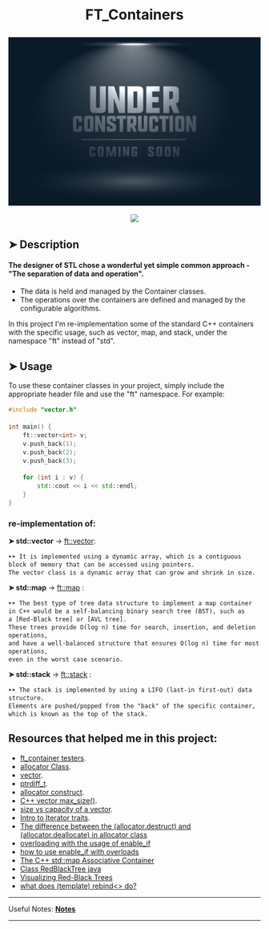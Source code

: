 <h1> <p align="center"> FT_Containers </p> </h1>



<img src="UnderConstruction.jpg">

<p align="center">
  <img src="https://user-images.githubusercontent.com/83855149/214600672-3ff0531b-8237-419e-9dd2-b9ed87a3dffc.png" />
</p>

## ➤ Description

#### The designer of STL chose a wonderful yet simple common approach - "The separation of data and operation".
- The data is held and managed by the Container classes.
- The operations over the containers are defined and managed by the configurable algorithms.



In this project I'm re-implementation some of the standard C++ containers with the specific usage, such as vector, map, and stack, under the namespace "ft" instead of "std".

## ➤ Usage

To use these container classes in your project, simply include the appropriate header file and use the "ft" namespace. For example:

```c++
#include "vector.h"

int main() {
    ft::vector<int> v;
    v.push_back(1);
    v.push_back(2);
    v.push_back(3);

    for (int i : v) {
        std::cout << i << std::endl;
    }
}
```

### re-implementation of:

  **➤ std::vector** -> [ft::vector](./vector/vector.hpp):

    ➤➤ It is implemented using a dynamic array, which is a contiguous 
    block of memory that can be accessed using pointers.
    The vector class is a dynamic array that can grow and shrink in size.

  **➤ std::map** -> [ft::map](./map/map.hpp) : 

    ➤➤ The best type of tree data structure to implement a map container 
    in C++ would be a self-balancing binary search tree (BST), such as 
    a [Red-Black tree] or [AVL tree].
    These trees provide O(log n) time for search, insertion, and deletion operations, 
    and have a well-balanced structure that ensures O(log n) time for most operations, 
    even in the worst case scenario.

  **➤ std::stack** -> [ft::stack](./stack/stack.hpp) : 

    ➤➤ The stack is implemented by using a LIFO (last-in first-out) data structure. 
    Elements are pushed/popped from the "back" of the specific container, 
    which is known as the top of the stack.

Resources that helped me in this project:
-----------------------------------------

- [ft_container testers](https://morioh.com/p/06e8c5450e41).
- [allocator Class](https://learn.microsoft.com/en-us/cpp/standard-library/allocator-class?view=msvc-170).
- [vector](https://cplusplus.com/reference/vector/vector/).
- [ptrdiff_t](https://en.cppreference.com/w/cpp/types/ptrdiff_t).
- [allocator construct](https://cplusplus.com/reference/memory/allocator/construct/).
- [C++ vector max_size()](https://stackoverflow.com/questions/3813124/c-vector-max-size#:~:text=max_size()%20is%20the%20theoretical,or%202%5E29%20double%20values.).
- [size vs capacity of a vector](https://stackoverflow.com/questions/6296945/size-vs-capacity-of-a-vector).
- [Intro to Iterator traits](https://www.codeproject.com/Articles/36530/An-Introduction-to-Iterator-Traits).
- [The difference between the (allocator.destruct) and (allocator.deallocate) in allocator class](https://stackoverflow.com/questions/26667026/difference-between-destroy-destructor-deallocate-in-stdallocator)
- [overloading with the usage of enable_if](https://akrzemi1.wordpress.com/examples/overloading-enable_if/)
- [how to use enable_if with overloads](https://stackoverflow.com/questions/38908260/how-to-use-enable-if-with-overloads)
- [The C++ std::map Associative Container](https://www.youtube.com/watch?v=KqxquJlQNds)
- [Class RedBlackTree java](https://www.andrew.cmu.edu/user/mm6/95-771/examples/RedBlackTreeProject/dist/javadoc/redblacktreeproject/RedBlackTree.html)
- [Visualizing Red-Black Trees](https://www.cs.usfca.edu/~galles/visualization/RedBlack.html)
- [what does (template) rebind<> do?](https://stackoverflow.com/questions/14148756/what-does-template-rebind-do)
-----------------------------------------
Useful Notes: **[Notes](./resources/Notes.txt)**

-----------------------------------------
